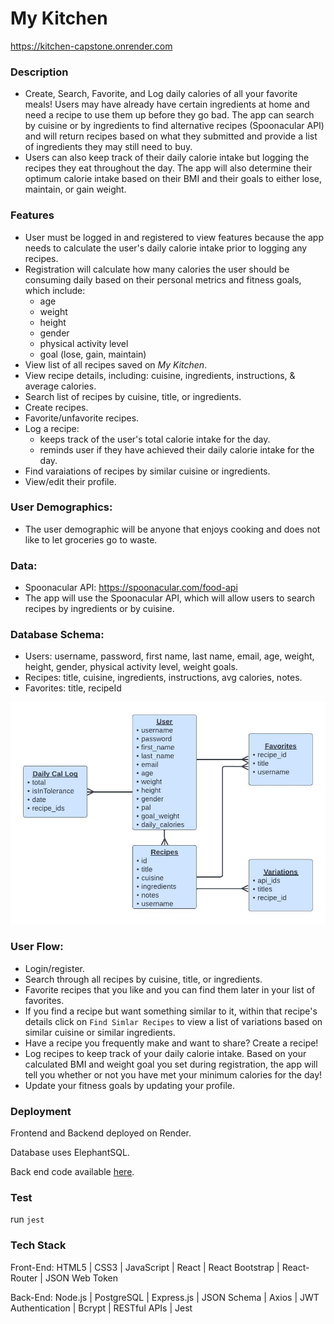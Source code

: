 # My Kitchen

https://kitchen-capstone.onrender.com

### Description
   - Create, Search, Favorite, and Log daily calories of all your favorite meals! Users may have already have certain ingredients at home and need a recipe to use them up before they go bad. The app can search by cuisine or by ingredients to find alternative recipes (Spoonacular API) and will return recipes based on what they submitted and provide a list of ingredients they may still need to buy.  
   - Users can also keep track of their daily calorie intake but logging the recipes they eat throughout the day. The app will also determine their optimum calorie intake based on their BMI and their goals to either lose, maintain, or gain weight.

### Features
   - User must be logged in and registered to view features because the app needs to calculate the user's daily calorie intake prior to logging any recipes.
   - Registration will calculate how many calories the user should be consuming daily based on their personal metrics and fitness goals, which include:
      - age
      - weight
      - height
      - gender
      - physical activity level
      - goal (lose, gain, maintain)
   - View list of all recipes saved on _My Kitchen_.
   - View recipe details, including: cuisine, ingredients, instructions, & average calories. 
   - Search list of recipes by cuisine, title, or ingredients.
   - Create recipes.
   - Favorite/unfavorite recipes.
   - Log a recipe:
      - keeps track of the user's total calorie intake for the day.
      - reminds user if they have achieved their daily calorie intake for the day.
   - Find varaiations of recipes by similar cuisine or ingredients.
   - View/edit their profile.
### User Demographics:
   - The user demographic will be anyone that enjoys cooking and does not like to let groceries go to waste.
### Data:
   - Spoonacular API: https://spoonacular.com/food-api
   - The app will use the Spoonacular API, which will allow users to search recipes by ingredients or by cuisine.

### Database Schema:
   - Users: username, password, first name, last name, email, age, weight, height, gender, physical activity level, weight goals.
   - Recipes: title, cuisine, ingredients, instructions, avg calories, notes.
   - Favorites: title, recipeId
   <img src="DataSchema.jpeg" width="700" alt="Data-Schema">

### User Flow: 
   - Login/register.
   - Search through all recipes by cuisine, title, or ingredients.
   - Favorite recipes that you like and you can find them later in your list of favorites.
   - If you find a recipe but want something similar to it, within that recipe's details click on `Find Simlar Recipes` to view a list of variations based on similar cuisine or similar ingredients.
   - Have a recipe you frequently make and want to share? Create a recipe!
   - Log recipes to keep track of your daily calorie intake. Based on your calculated BMI and weight goal you set during registration, the app will tell you whether or not you have met your minimum calories for the day!
   - Update your fitness goals by updating your profile.

### Deployment
Frontend and Backend deployed on Render.

Database uses ElephantSQL.

Back end code available [here](https://github.com/vrbrag/Capstone2-backend).

### Test
 run `jest`
### Tech Stack
   Front-End: HTML5 | CSS3 | JavaScript | React | React Bootstrap | React-Router | JSON Web Token

   Back-End: Node.js | PostgreSQL | Express.js | JSON Schema | Axios | JWT Authentication | Bcrypt | RESTful APIs | Jest
